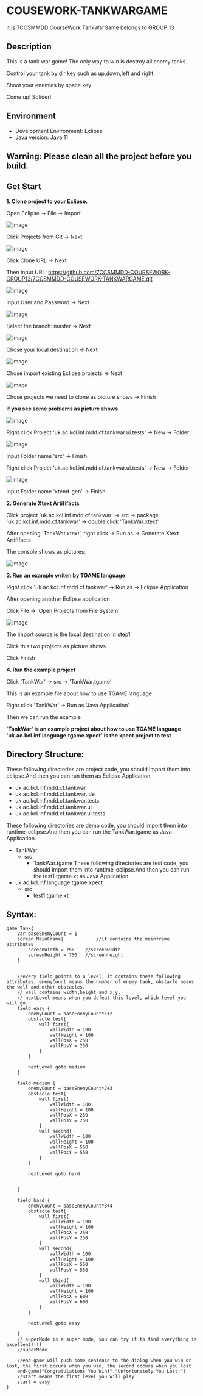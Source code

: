 # COUSEWORK-TANKWARGAME
It is 7CCSMMDD CourseWork TankWarGame belongs to GROUP 13
## Description
This is a tank war game! The only way to win is destroy all enemy tanks.

Control your tank by dir key such as up,down,left and right

Shoot your enemies by space key.

Come up! Solider!

## Environment
- Development Environment: Eclipse
- Java version: Java 11

## Warning: Please clean all the project before you build.
## Get Start
**1. Clone project to your Eclipse.**

Open Eclipse -> File -> Import 

![image](https://user-images.githubusercontent.com/77758668/114480417-714e0580-9bfa-11eb-9f8e-a02617296f33.png)

Click Projects from Git -> Next

![image](https://user-images.githubusercontent.com/77758668/114483827-ff2cef00-9c00-11eb-8a6e-87c13f794ee2.png)

Click Clone URL -> Next

Then input URL: https://github.com/7CCSMMDD-COURSEWORK-GROUP13/7CCSMMDD-COUSEWORK-TANKWARGAME.git

![image](https://user-images.githubusercontent.com/77758668/114483948-356a6e80-9c01-11eb-8eba-2b25f2a5843f.png)

Input User and Password -> Next

![image](https://user-images.githubusercontent.com/77758668/114483992-4c10c580-9c01-11eb-8a87-7d359cc01634.png)

Select the branch: master -> Next

![image](https://user-images.githubusercontent.com/77758668/114484063-6f3b7500-9c01-11eb-8396-19083d5a7b0a.png)

Chose your local destination -> Next

![image](https://user-images.githubusercontent.com/77758668/114484309-e113be80-9c01-11eb-98fb-9444b81bdf32.png)

Chose import existing Eclipse projects -> Next

![image](https://user-images.githubusercontent.com/77758668/114484438-220bd300-9c02-11eb-9070-73c1fa52d260.png)

Chose projects we need to clone as picture shows -> Finish

**if you see some problems as picture shows**

![image](https://user-images.githubusercontent.com/77758668/114484837-d279d700-9c02-11eb-9330-b71844dcc78c.png)

Right click Project 'uk.ac.kcl.inf.mdd.cf.tankwar.ui.tests' -> New -> Folder

![image](https://user-images.githubusercontent.com/77758668/114484994-0fde6480-9c03-11eb-8716-f49fda0809b0.png)

Input Folder name 'src' -> Finish

Right click Project 'uk.ac.kcl.inf.mdd.cf.tankwar.ui.tests' -> New -> Folder

![image](https://user-images.githubusercontent.com/77758668/114485079-40260300-9c03-11eb-821d-03e20a3d10c9.png)

Input Folder name 'xtend-gen' -> Finish

**2. Generate Xtext Artififacts**

Click project 'uk.ac.kcl.inf.mdd.cf.tankwar' -> src -> package 'uk.ac.kcl.inf.mdd.cf.tankwar' -> double click 'TankWar.xtext'

After opening 'TankWat.xtext', right click -> Run as -> Generate Xtext Artififacts

The console shows as pictures:

![image](https://user-images.githubusercontent.com/77758668/114487425-782f4500-9c07-11eb-9224-f4818381ac78.png)

**3. Run an example writen by TGAME language**

Right click 'uk.ac.kcl.inf.mdd.cf.tankwar' -> Run as -> Eclipse Application

After opening another Eclipse application

Click File -> 'Open Projects from File System'

![image](https://user-images.githubusercontent.com/77758668/114488239-efb1a400-9c08-11eb-8e98-d4c5ace254a2.png)

The import source is the local destination in step1

Click this two projects as picture shows

Click Finish

**4. Run the example project**

Click 'TankWar' -> src -> 'TankWar.tgame' 

This is an example file about how to use TGAME language

Right click 'TankWar' -> Run as 'Java Application' 

Then we can run the example

**'TankWar' is an example project about how to use TGAME language**
**'uk.ac.kcl.inf.language.tgame.xpect' is the xpect project to test**

## Directory Structure:

These following directories are project code, you should import them into eclipse.And then you can run them as Eclipse Application
- uk.ac.kcl.inf.mdd.cf.tankwar
- uk.ac.kcl.inf.mdd.cf.tankwar.ide
- uk.ac.kcl.inf.mdd.cf.tankwar.tests
- uk.ac.kcl.inf.mdd.cf.tankwar.ui
- uk.ac.kcl.inf.mdd.cf.tankwar.ui.tests

These following directories are demo code, you should import them into runtime-eclipse.And then you can run the TankWar.tgame as Java Application.
- TankWar
  - src 
    - TankWar.tgame
These following directories are test code, you should import them into runtime-eclipse.And then you can run the test1.tgame.xt as Java Application.
- uk.ac.kcl.inf.language.tgame.xpect
  - src
    - test1.tgame.xt  	

## Syntax:
```
game Tank{
	var baseEnemyCount = 1
	screen MainFrame{            //it contains the mainframe attributes
		screenWidth = 750    //screenwidth 
		screenHeight = 750   //screenheight
	}
	
	
	//every field points to a level, it contains these following attributes, enemyCount means the number of enemy tank, obstacle means the wall and other obstacles.
	// wall contains width,height and x,y.
	// nextLevel means when you defeat this level, which level you will go.
	field easy {
		enemyCount = baseEnemyCount*1+2
		obstacle test{
			wall first{
				wallWidth = 100
				wallHeight = 100
				wallPosX = 250
				wallPosY = 250
			}
		}
		
		nextLevel goto medium
	}
	
	field medium {
		enemyCount = baseEnemyCount*2+3
		obstacle test{
			wall first{
				wallWidth = 100
				wallHeight = 100
				wallPosX = 250
				wallPosY = 250
			}
			wall second{
				wallWidth = 100
				wallHeight = 100
				wallPosX = 550
				wallPosY = 550
			}
		}
		
		nextLevel goto hard
		
		
	}
	
	field hard {
		enemyCount = baseEnemyCount*3+4
		obstacle test{
			wall first{
				wallWidth = 100
				wallHeight = 100
				wallPosX = 250
				wallPosY = 250
			}
			wall second{
				wallWidth = 100
				wallHeight = 100
				wallPosX = 550
				wallPosY = 550
			}
			wall third{
				wallWidth = 100
				wallHeight = 100
				wallPosX = 600
				wallPosY = 600
			}
		}
		
		nextLevel goto easy
		
	}
	// superMode is a super mode, you can try it to find everything is excellent!!!!
	//superMode
	
	//end-game will push some sentence to the dialog when you win or lost, the first occurs when you win, the second occurs when you lost
	end-game("Congratulations You Win!","Unfortunately You Lost!")
	//start means the first level you will play
	start = easy
}
```
